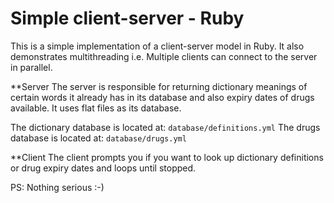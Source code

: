 Simple client-server - Ruby
============================

This is a simple implementation of a client-server model in Ruby. It also demonstrates multithreading i.e. Multiple clients can connect to the server in parallel.

**Server
The server is responsible for returning dictionary meanings of certain words it already has in its database and also expiry dates of drugs available. It uses flat files as its database.

The dictionary database is located at: `database/definitions.yml`
The drugs database is located at: `database/drugs.yml`

**Client
The client prompts you if you want to look up dictionary definitions or drug expiry dates and loops until stopped.


PS: Nothing serious :-)
